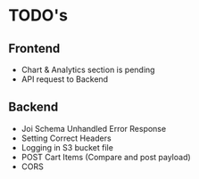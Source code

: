 # TODO's

## Frontend
 - Chart & Analytics section is pending
 - API request to Backend

## Backend
 - Joi Schema Unhandled Error Response
 - Setting Correct Headers
 - Logging in S3 bucket file
 - POST Cart Items (Compare and post payload)
 - CORS 

 
